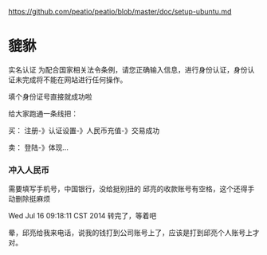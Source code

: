 https://github.com/peatio/peatio/blob/master/doc/setup-ubuntu.md




# 貔貅

实名认证
为配合国家相关法令条例，请您正确输入信息，进行身份认证，身份认证未完成将不能在网站进行任何操作。

填个身份证号直接就成功啦


给大家跑通一条线把：

买：
注册-》认证设置-》人民币充值-》交易成功

卖：
登陆-》体现...


### 冲入人民币

需要填写手机号，中国银行，没给挺别扭的
邱亮的收款账号有空格，这个还得手动删除挺麻烦

Wed Jul 16 09:18:11 CST 2014 转完了，等着吧

晕，邱亮给我来电话，说我的钱打到公司账号上了，应该是打到邱亮个人账号上才对。
